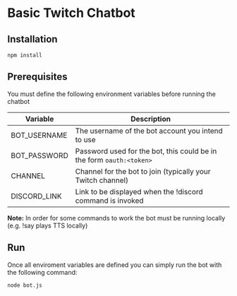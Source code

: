 Basic Twitch Chatbot
================
## Installation
```
npm install
```
## Prerequisites
You must define the following environment variables before running the chatbot

| Variable      | Description |
| ------------- | ----------- |
| BOT_USERNAME  | The username of the bot account you intend to use       |
| BOT_PASSWORD  | Password used for the bot, this could be in the form `oauth:<token>`        |
| CHANNEL       | Channel for the bot to join (typically your Twitch channel)        |
| DISCORD_LINK  | Link to be displayed when the !discord command is invoked        |

**Note:** In order for some commands to work the bot must be running locally (e.g. !say plays TTS locally)

## Run

Once all enviroment variables are defined you can simply run the bot with the following command:

```
node bot.js    
```
